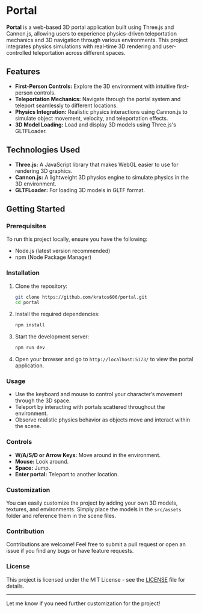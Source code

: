 # Portal

**Portal** is a web-based 3D portal application built using Three.js and Cannon.js, allowing users to experience physics-driven teleportation mechanics and 3D navigation through various environments. This project integrates physics simulations with real-time 3D rendering and user-controlled teleportation across different spaces.

## Features

- **First-Person Controls:** Explore the 3D environment with intuitive first-person controls.
- **Teleportation Mechanics:** Navigate through the portal system and teleport seamlessly to different locations.
- **Physics Integration:** Realistic physics interactions using Cannon.js to simulate object movement, velocity, and teleportation effects.
- **3D Model Loading:** Load and display 3D models using Three.js's GLTFLoader.
  
## Technologies Used

- **Three.js:** A JavaScript library that makes WebGL easier to use for rendering 3D graphics.
- **Cannon.js:** A lightweight 3D physics engine to simulate physics in the 3D environment.
- **GLTFLoader:** For loading 3D models in GLTF format.
  
## Getting Started

### Prerequisites

To run this project locally, ensure you have the following:

- Node.js (latest version recommended)
- npm (Node Package Manager)

### Installation

1. Clone the repository:

    ```bash
    git clone https://github.com/kratos606/portal.git
    cd portal
    ```

2. Install the required dependencies:

    ```bash
    npm install
    ```

3. Start the development server:

    ```bash
    npm run dev
    ```

4. Open your browser and go to `http://localhost:5173/` to view the portal application.

### Usage

- Use the keyboard and mouse to control your character’s movement through the 3D space.
- Teleport by interacting with portals scattered throughout the environment.
- Observe realistic physics behavior as objects move and interact within the scene.

### Controls

- **W/A/S/D or Arrow Keys:** Move around in the environment.
- **Mouse:** Look around.
- **Space:** Jump.
- **Enter portal:** Teleport to another location.

### Customization

You can easily customize the project by adding your own 3D models, textures, and environments. Simply place the models in the `src/assets` folder and reference them in the scene files.

### Contribution

Contributions are welcome! Feel free to submit a pull request or open an issue if you find any bugs or have feature requests.

### License

This project is licensed under the MIT License - see the [LICENSE](./LICENSE) file for details.

---

Let me know if you need further customization for the project!
